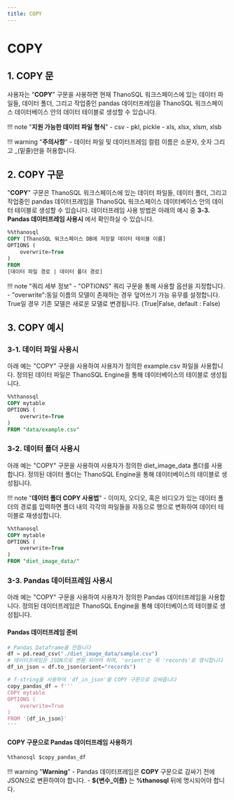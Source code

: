 ```yaml
---
title: COPY
---
```


# __COPY__

## __1. COPY  문__

사용자는 "__COPY__" 구문을 사용하면 현재 ThanoSQL 워크스페이스에 있는 데이터 파일들, 데이터 폴더, 그리고 작업중인 pandas 데이터프레임을 ThanoSQL 워크스페이스 데이터베이스 안의 데이터 테이블로 생성할 수 있습니다. 

!!! note "__지원 가능한 데이터 파일 형식__"
    - csv
    - pkl, pickle
    - xls, xlsx, xlsm, xlsb

!!! warning "__주의사항__" 
    - 데이터 파일 및 데이터프레임 컬럼 이름은 소문자, 숫자 그리고 _(밑줄)만을 허용합니다.

## __2. COPY 구문__

"__COPY__" 구문은 ThanoSQL 워크스페이스에 있는 데이터 파일들, 데이터 폴더, 그리고 작업중인 pandas 데이터프레임을 ThanoSQL 워크스페이스 데이터베이스 안의 데이터 테이블로 생성할 수 있습니다. 데이터프레임 사용 방법은 아래의 예시 중 __3-3. Pandas 데이터프레임 사용시__ 에서 확인하실 수 있습니다. 

```sql
%%thanosql
COPY [ThanoSQL 워크스페이스 DB에 저장할 데이터 테이블 이름] 
OPTIONS (
    overwrite=True
) 
FROM  
[데이터 파일 경로 | 데이터 폴더 경로]
```

!!! note "쿼리 세부 정보"
    - "OPTIONS" 쿼리 구문을 통해 사용할 옵션을 지정합니다.
        - "overwrite":동일 이름의 모델이 존재하는 경우 덮어쓰기 가능 유무를 설정합니다. True일 경우 기존 모델은 새로운 모델로 변경됩니다. (True|False, default : False)

## __3. COPY 예시__ 

### __3-1. 데이터 파일 사용시__

아래 예는 "COPY" 구문을 사용하여 사용자가 정의한 example.csv 파일을 사용합니다. 정의된 데이터 파일은 ThanoSQL Engine을 통해 데이터베이스의 테이블로 생성됩니다. 

```sql
%%thanosql
COPY mytable
OPTIONS (
    overwrite=True
)
FROM "data/example.csv"
```

### __3-2. 데이터 폴더 사용시__

아래 예는 "COPY" 구문을 사용하여 사용자가 정의한 diet_image_data 폴더를 사용합니다. 정의된 데이터 폴더는 ThanoSQL Engine을 통해 데이터베이스의 테이블로 생성됩니다. 

!!! note "__데이터 폴더 COPY 사용법__"
    - 이미지, 오디오, 혹은 비디오가 있는 데이터 폴더의 경로를 입력하면 폴더 내의 각각의 파일들을 자동으로 행으로 변화하여 데이터 테이블로 재생성합니다. 

```sql
%%thanosql
COPY mytable
OPTIONS (
    overwrite=True
)
FROM "diet_image_data/"
```
 
### __3-3. Pandas 데이터프레임 사용시__

아래 예는 "COPY" 구문을 사용하여 사용자가 정의한 Pandas 데이터프레임을 사용합니다. 정의된 데이터프레임은 ThanoSQL Engine을 통해 데이터베이스의 테이블로 생성됩니다. 

#### Pandas 데이터프레임 준비
```python
# Pandas Dataframe을 만듭니다 
df = pd.read_csv("./diet_image_data/sample.csv")
# 데이터프레임은 JSON으로 변환 되어야 하며, 'orient'는 꼭 'records'로 명시합니다
df_in_json = df.to_json(orient="records")

# f-string을 사용하여 'df_in_json'을 COPY 구문으로 감싸줍니다
copy_pandas_df = f'''
COPY mytable 
OPTIONS (
    overwrite=True
)
FROM '{df_in_json}'
'''
```

#### COPY 구문으로 Pandas 데이터프레임 사용하기 

```sql
%thanosql $copy_pandas_df
```

!!! warning "__Warning__"
    - Pandas 데이터프레임은 __COPY__ 구문으로 감싸기 전에 JSON으로 변환하여야 합니다. 
    - __${변수_이름}__ 는  __%thanosql__ 뒤에 명시되어야 합니다.

